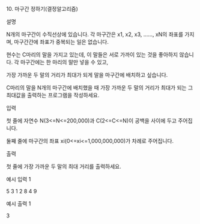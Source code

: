 10\. 마구간 정하기(결정알고리즘)

설명

N개의 마구간이 수직선상에 있습니다. 각 마구간은 x1, x2, x3, ......, xN의 좌표를 가지며, 마구간간에 좌표가 중복되는 일은 없습니다.

현수는 C마리의 말을 가지고 있는데, 이 말들은 서로 가까이 있는 것을 좋아하지 않습니다. 각 마구간에는 한 마리의 말만 넣을 수 있고,

가장 가까운 두 말의 거리가 최대가 되게 말을 마구간에 배치하고 싶습니다.

C마리의 말을 N개의 마구간에 배치했을 때 가장 가까운 두 말의 거리가 최대가 되는 그 최대값을 출력하는 프로그램을 작성하세요.

입력

첫 줄에 자연수 N(3<=N<=200,000)과 C(2<=C<=N)이 공백을 사이에 두고 주어집니다.

둘째 줄에 마구간의 좌표 xi(0<=xi<=1,000,000,000)가 차례로 주어집니다.

출력

첫 줄에 가장 가까운 두 말의 최대 거리를 출력하세요.

예시 입력 1

5 3
1 2 8 4 9

예시 출력 1

3